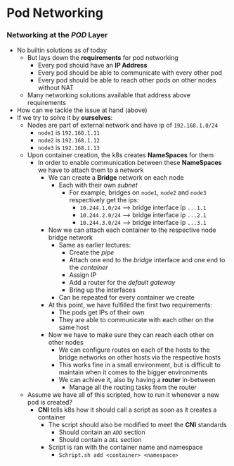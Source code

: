 Pod Networking
==============

### Networking at the *POD* Layer
- No builtin solutions as of today
   - But lays down the **requirements** for pod networking
      - Every pod should have an **IP Address**
      - Every pod should be able to communicate with every other pod
      - Every pod should be able to reach other pods on other nodes without NAT
   - Many networking solutions available that address above requirements
- How can we tackle the issue at hand (above)
- If we try to solve it by **ourselves**:
   - Nodes are part of external network and have ip of `192.168.1.0/24`
      - `node1` is `192.168.1.11`
      - `node2` is `192.168.1.12`
      - `node3` is `192.168.1.13`
   - Upon container creation, the k8s creates **NameSpaces** for them
      - In order to enable communication between these **NameSpaces** we have to attach them to a network
         - We can create a **Bridge** network on each node
            - Each with their own *subnet*
               - For example, bridges on `node1`, `node2` and `node3` respectively get the ips:
                  - `10.244.1.0/24` --> bridge interface ip `...1.1`
                  - `10.244.2.0/24` --> bridge interface ip `...2.1`
                  - `10.244.3.0/24` --> bridge interface ip `...3.1`
         - Now we can attach each container to the respective node bridge network
            - Same as earlier lectures:
               - Create the *pipe*
               - Attach one end to the *bridge* interface and one end to the *container*
               - Assign IP
               - Add a router for the *default gateway*
               - Bring up the interfaces
            - Can be repeated for every container we create
         - At this point, we have fulfilled the first two requirements:
            - The pods get IPs of their own
            - They are able to communicate with each other on the same host
         - Now we have to make sure they can reach each other on other nodes
            - We can configure routes on each of the hosts to the bridge networks on other hosts via the respective hosts
            - This works fine in a small environment, but is difficult to maintain when it comes to the bigger environments
            - We can achieve it, also by having a **router** in-between
               - Manage all the routing tasks from the router
   - Assume we have all of this scripted, how to run it whenever a new pod is created?
      - **CNI** tells k8s how it should call a script as soon as it creates a container
         - The script should also be modified to meet the **CNI** standards
            - Should contain an *`ADD`* section
            - Should contain a *`DEL`* section
         - Script is ran with the container name and namespace
            - `Schript.sh add <container> <namespace>`
            
